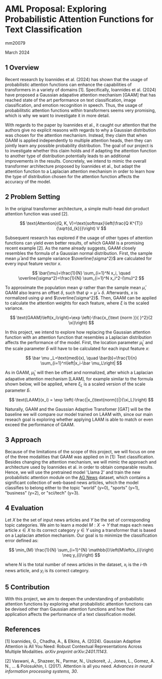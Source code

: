 # AML Proposal: Exploring Probabilistic Attention Functions for Text Classification

mm20079

March 2024

## 1 Overview

Recent research by Ioannides et al. (2024) has shown that the usage of probabilistic attention functions can enhance the capabilities of transformers in a variety of domains [1]. Specifically, Ioannides et al. (2024) have proposed a Gaussian adapative attention mechanism [GAAM] that has reached state of the art performance on text classification, image classification, and emotion recognition in speech. Thus, the usage of probabilitstic attention functions within transformers seems very promising, which is why we want to investigate it in more detail.

With regards to the paper by Ioannides et al., it caught our attention that the authors give no explicit reasons with regards to why a Gaussian distribution was chosen for the attention mechanism. Instead, they claim that when GAAM is applied independently to multiple attention heads, then they can jointly learn any possible probability distribution. The goal of our project is to investigate whether this claim holds and if adapting the attention function to another type of distribution potentially leads to an additional improvements in the results. Concretely, we intend to mimic the overall transformer architecture proposed by Ioannides et al., but adapt the attention function to a Laplacian attention mechanism in order to learn how the type of distribution chosen for the attention function affects the accuracy of the model.

## 2 Problem Setting

In the original transformer architecture, a simple multi-head dot-product attention function was used [2].

$$
\text{Attention}(Q, K, V)=\text{softmax}\left(\frac{Q K^{T}}{\sqrt{d_{k}}}\right) V
$$

Subsequent research has explored if the usage of other types of attention functions can yield even better results, of which GAAM is a promising recent example [2]. As the name already suggests, GAAM closely resembles the formula of a Gaussian normal distribution. First, the sample mean $\bar \mu$ and the sample variance $\overline{\sigma^2}$ are calculated for every input feature vector $x$.

$$
\bar{\mu}=\frac{1}{N} \sum_{i=1}^N x_i, \quad \overline{\sigma^2}=\frac{1}{N} \sum_{i=1}^N x_i^2-(\mu)^2
$$

To approximate the population mean $\psi$ rather than the sample mean $\bar \mu$, GAAM also learns an offset $\delta$, such that $\psi = \bar \mu + \delta$. Afterwards, $x$ is normalized using $\psi$ and $\overline{\sigma^2}$. Then, GAAM can be applied to calculate the attention weights for each feature, where $\xi$ is the scaled variance.

$$
\text{GAAM}\left(x_i\right)=\exp \left(-\frac{x_{\text {norm }}{ }^2}{2 \xi}\right)
$$

In this project, we intend to explore how replacing the Gaussian attention function with an attention function that resembles a Laplacian distribution affects the performance of the model. First, the location parameter $\bar \mu_L$ and the scale parameter $\bar b$ will have to be calculated for each input feature $x$:

$$
\bar \mu _L=\text{med}(x), \quad \bar{b}=\frac{1}{n} \sum_{i=1}^n\left|x_i-\bar \mu_L\right|
$$

<!-- source: https://en.wikipedia.org/wiki/Laplace_distribution#Statistical_inference -->

As in GAAM, $\bar \mu _L$ will then be offset and normalized, after which a Laplacian adapative attention mechanism [LAAM], for example similar to the formula shown below, will be applied, where $\xi_L$ is a scaled version of the scale parameter $\bar b$.

$$
\text{LAAM}(x_i) = \exp \left(-\frac{|x_{\text{norm}}|}{\xi_L}\right)
$$

Naturally, GAAM and the Gaussian Adaptive Transfomer [GAT] will be the baseline we will compare our model trained on LAAM with, since our main reseach goal is exploring whether applying LAAM is able to match or even exceed the performance of GAAM.

## 3 Approach

Because of the limitations of the scope of this project, we will focus on one of the three modalities that GAAM was applied on in [1]: Text classification. Besides changing the attention mechanism, we will mimic the approach and architecture used by Ioannides et al. in order to obtain comparable results. Hence, we will use the pretrained model 'Llama 2' and train the new probabilistic attention module on the [AG News](https://www.kaggle.com/datasets/amananandrai/ag-news-classification-dataset) dataset, which contains a significant collection of web-based news articles, which the model classifies to belong either to the topic "world" (y=0), "sports" (y=1), "business" (y=2), or "sci/tech" (y=3).

## 4 Evaluation

Let $X$ be the set of input news articles and $Y$ be the set of corresponding topic categories. We aim to learn a model $M: X \rightarrow Y$ that maps each news article $x \in X$ to its correct category $y \in Y$ using a transformer that is based on a Laplacian attetion mechanism. Our goal is to minimize the classification error defined as:

$$
\min_{M} \frac{1}{N} \sum_{i=1}^{N} \mathbb{I}\left(M\left(x_{i}\right) \neq y_{i}\right)
$$

where $N$ is the total number of news articles in the dataset, $x_{i}$ is the $i$-th news article, and $y_{i}$ is its correct category.

## 5 Contribution

With this project, we aim to deepen the understanding of probabilistic attention functions by exploring what probabilistic attention functions can be devised other than Gaussian attention functions and how their application affects the performance of a text classification model.

## References

<!-- APA -->
[1] Ioannides, G., Chadha, A., & Elkins, A. (2024). Gaussian Adaptive Attention is All You Need: Robust Contextual Representations Across Multiple Modalities. <em>arXiv preprint arXiv:2401.11143</em>.

[2] Vaswani, A., Shazeer, N., Parmar, N., Uszkoreit, J., Jones, L., Gomez, A. N., ... & Polosukhin, I. (2017). Attention is all you need. <em>Advances in neural information processing systems, 30</em>.



